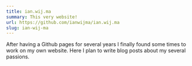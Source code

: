 ```yaml
---
title: ian.wij.ma
summary: This very website!
url: https://github.com/ianwijma/ian.wij.ma
slug: ian-wij-ma
---
```


After having a Github pages for several years I finally found some times to work on my own website.
Here I plan to write blog posts about my several passions.